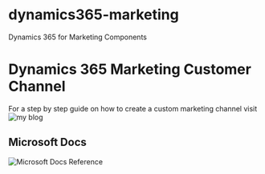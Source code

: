 # dynamics365-marketing
Dynamics 365 for Marketing Components

# Dynamics 365 Marketing Customer Channel

For a step by step guide on how to create a custom marketing channel visit ![my blog](https://www.cupofdev.com/build-a-custom-channel-for-dynamics-365-for-marketing/ "Build a custom channel for Dynamics 365 for marketing")

## Microsoft Docs
![Microsoft Docs Reference](https://docs.microsoft.com/en-us/dynamics365/marketing/developer/create-custom-channel "Microsoft Docs Reference")
